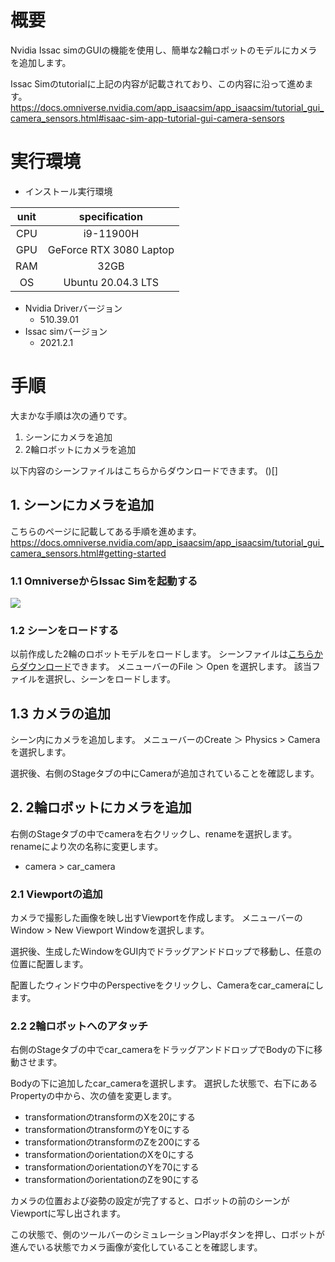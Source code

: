 # 概要
Nvidia Issac simのGUIの機能を使用し、簡単な2輪ロボットのモデルにカメラを追加します。

Issac Simのtutorialに上記の内容が記載されており、この内容に沿って進めます。
https://docs.omniverse.nvidia.com/app_isaacsim/app_isaacsim/tutorial_gui_camera_sensors.html#isaac-sim-app-tutorial-gui-camera-sensors

# 実行環境

- インストール実行環境

| unit       |       specification | 
|:-----------------:|:------------------:|
| CPU         | i9-11900H |  
| GPU         | GeForce RTX 3080 Laptop|  
| RAM         | 32GB | 
| OS         | Ubuntu 20.04.3 LTS  |

- Nvidia Driverバージョン
   - 510.39.01
- Issac simバージョン
   - 2021.2.1



# 手順

大まかな手順は次の通りです。

1. シーンにカメラを追加
2. 2輪ロボットにカメラを追加

以下内容のシーンファイルはこちらからダウンロードできます。
()[]

## 1. シーンにカメラを追加
こちらのページに記載してある手順を進めます。
https://docs.omniverse.nvidia.com/app_isaacsim/app_isaacsim/tutorial_gui_camera_sensors.html#getting-started

### 1.1 OmniverseからIssac Simを起動する
![](https://storage.googleapis.com/zenn-user-upload/a1927915e055-20220213.png)

### 1.2 シーンをロードする
以前作成した2輪のロボットモデルをロードします。
シーンファイルは[こちらからダウンロード]()できます。
メニューバーのFile ＞ Open を選択します。
該当ファイルを選択し、シーンをロードします。


## 1.3 カメラの追加
シーン内にカメラを追加します。
メニューバーのCreate ＞ Physics > Cameraを選択します。

選択後、右側のStageタブの中にCameraが追加されていることを確認します。


## 2. 2輪ロボットにカメラを追加
右側のStageタブの中でcameraを右クリックし、renameを選択します。
renameにより次の名称に変更します。
- camera > car_camera

### 2.1 Viewportの追加
カメラで撮影した画像を映し出すViewportを作成します。
メニューバーのWindow > New Viewport Windowを選択します。

選択後、生成したWindowをGUI内でドラッグアンドドロップで移動し、任意の位置に配置します。

配置したウィンドウ中のPerspectiveをクリックし、Cameraをcar_cameraにします。

### 2.2 2輪ロボットへのアタッチ
右側のStageタブの中でcar_cameraをドラッグアンドドロップでBodyの下に移動させます。


Bodyの下に追加したcar_cameraを選択します。
選択した状態で、右下にあるPropertyの中から、次の値を変更します。
- transformationのtransformのXを20にする
- transformationのtransformのYを0にする
- transformationのtransformのZを200にする
- transformationのorientationのXを0にする
- transformationのorientationのYを70にする
- transformationのorientationのZを90にする


カメラの位置および姿勢の設定が完了すると、ロボットの前のシーンがViewportに写し出されます。


この状態で、側のツールバーのシミュレーションPlayボタンを押し、ロボットが進んでいる状態でカメラ画像が変化していることを確認します。

